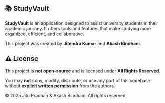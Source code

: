 

## 📚 StudyVault

**StudyVault** is an application designed to assist university students in their academic journey. It offers tools and features that make studying more organized, efficient, and collaborative.

This project was created by **Jitendra Kumar** and **Akash Bindhani**.

## ⚠️ License

This project is **not open-source** and is licensed under **All Rights Reserved**.

You may **not** copy, modify, distribute, or use any part of this codebase without **explicit written permission** from the authors.

© 2025 Jitu Pradhan & Akash Bindhani. All rights reserved.
